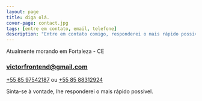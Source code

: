 ```yaml
---
layout: page
title: diga olá.
cover-page: contact.jpg
tags: [entre em contato, email, telefone]
description: "Entre em contato comigo, responderei o mais rápido possivel."
---
```


Atualmente morando em Fortaleza - CE

### [victorfrontend@gmail.com](mailto:victorfrontend@gmail.com)

[+55 85 97542187](tel:8597542187) ou [+55 85 88312924](tel:8588312924)

Sinta-se à vontade, lhe responderei o mais rápido possivel.

<a href="https://github.com/{{ site.social.github }}" class="social-button">
    <i class="icon-github-circled"></i>
</a>
<a href="https://twitter.com/{{ site.social.username }}" class="social-button">
    <i class="icon-twitter"></i>
</a>
<a href="https://www.instagram.com/{{ site.social.username }}" class="social-button">
    <i class="icon-instagram"></i>
</a>
<a href="https://www.facebook.com/{{ site.social.username }}" class="social-button">
    <i class="icon-facebook"></i>
</a>
<a href="https://plus.google.com/{{ site.social.google_plus }}" class="social-button">
    <i class="icon-gplus"></i>
</a>
<a href="http://www.last.fm/user/{{ site.social.username }}" class="social-button">
    <i class="icon-lastfm"></i>
</a>

